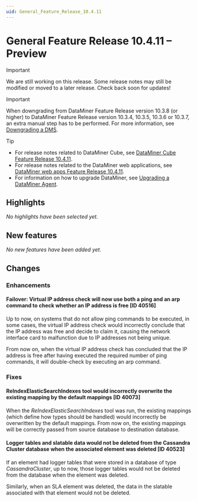 ```yaml
---
uid: General_Feature_Release_10.4.11
---
```


# General Feature Release 10.4.11 – Preview

> [!IMPORTANT]
> We are still working on this release. Some release notes may still be modified or moved to a later release. Check back soon for updates!

> [!IMPORTANT]
> When downgrading from DataMiner Feature Release version 10.3.8 (or higher) to DataMiner Feature Release version 10.3.4, 10.3.5, 10.3.6 or 10.3.7, an extra manual step has to be performed. For more information, see [Downgrading a DMS](xref:MOP_Downgrading_a_DMS).

> [!TIP]
>
> - For release notes related to DataMiner Cube, see [DataMiner Cube Feature Release 10.4.11](xref:Cube_Feature_Release_10.4.11).
> - For release notes related to the DataMiner web applications, see [DataMiner web apps Feature Release 10.4.11](xref:Web_apps_Feature_Release_10.4.11).
> - For information on how to upgrade DataMiner, see [Upgrading a DataMiner Agent](xref:Upgrading_a_DataMiner_Agent).

## Highlights

*No highlights have been selected yet.*

## New features

*No new features have been added yet.*

## Changes

### Enhancements

#### Failover: Virtual IP address check will now use both a ping and an arp command to check whether an IP address is free [ID 40516]

<!-- MR 10.3.0 [CU20]/10.4.0 [CU8] - FR 10.4.11 -->

Up to now, on systems that do not allow ping commands to be executed, in some cases, the virtual IP address check would incorrectly conclude that the IP address was free and decide to claim it, causing the network interface card to malfunction due to IP addresses not being unique.

From now on, when the virtual IP address check has concluded that the IP address is free after having executed the required number of ping commands, it will double-check by executing an arp command.

### Fixes

#### ReIndexElasticSearchIndexes tool would incorrectly overwrite the existing mapping by the default mappings [ID 40073]

<!-- MR 10.3.0 [CU20]/10.4.0 [CU8] - FR 10.4.11 -->

When the *ReIndexElasticSearchIndexes* tool was run, the existing mappings (which define how types should be handled) would incorrectly be overwritten by the default mappings. From now on, the existing mappings will be correctly passed from source database to destination database.

#### Logger tables and slatable data would not be deleted from the Cassandra Cluster database when the associated element was deleted [ID 40523]

<!-- MR 10.3.0 [CU20]/10.4.0 [CU8] - FR 10.4.11 -->

If an element had logger tables that were stored in a database of type *CassandraCluster*, up to now, those logger tables would not be deleted from the database when the element was deleted.

Similarly, when an SLA element was deleted, the data in the slatable associated with that element would not be deleted.
